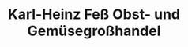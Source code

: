 ---
title: "Karl-Heinz Feß Obst- und Gemüsegroßhandel"
url: /homburg/karl-heinz-fess-obst-und-gemuesegrosshandel/
shop: Lebensmittel
---